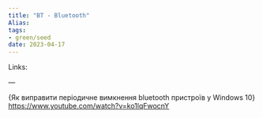 ```yaml
---
title: "BT - Bluetooth"
Alias: 
tags:
- green/seed
date: 2023-04-17
---
```

Links:   

—

{Як виправити періодичне вимкнення bluetooth пристроїв у Windows 10}  
https://www.youtube.com/watch?v=ko1lqFwocnY
